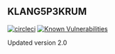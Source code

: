 ## KLANG5P3KRUM
[![circleci](https://circleci.com/gh/schwamic/klangspektrum2.svg?style=shield&circle-token=922adaed4e46197db8206a3b43f3ac90cb2974c4)](https://circleci.com/gh/schwamic)
[![Known Vulnerabilities](https://snyk.io/test/github/schwamic/klangspektrum2/badge.svg)](https://snyk.io/test/github/schwamic/klangspektrum2)

Updated version 2.0



